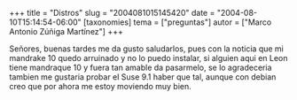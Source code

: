 +++
title = "Distros"
slug = "2004081015145420"
date = "2004-08-10T15:14:54-06:00"
[taxonomies]
tema = ["preguntas"]
autor = ["Marco Antonio Zúñiga Martínez"]
+++

Señores, buenas tardes me da gusto saludarlos, pues con la noticia que
mi mandrake 10 quedo arruinado y no lo puedo instalar, si alguien aqui
en Leon tiene mandraque 10 y fuera tan amable da pasarmelo, se lo
agradeceria tambien me gustaria probar el Suse 9.1 haber que tal, aunque
con debian creo que por ahora me estoy moviendo muy bien.

